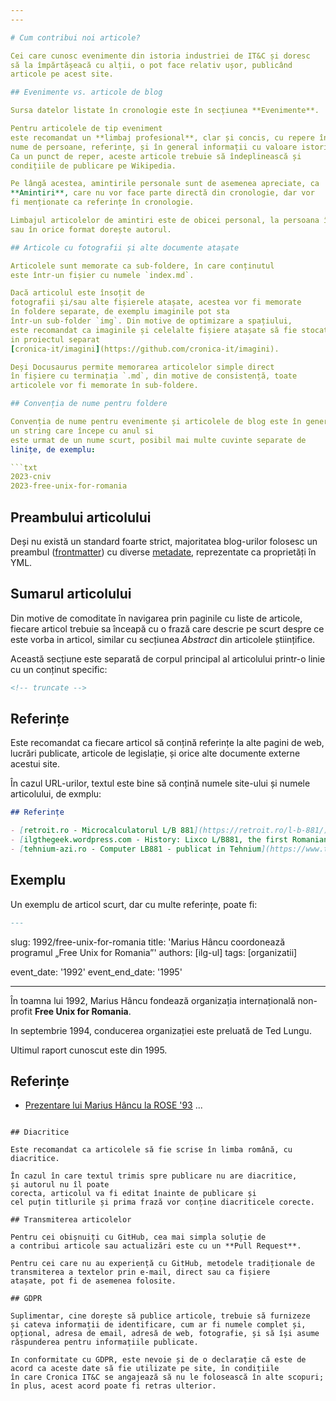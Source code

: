 ```yaml
---
---

# Cum contribui noi articole?

Cei care cunosc evenimente din istoria industriei de IT&C și doresc
să la împărtășeacă cu alții, o pot face relativ ușor, publicând
articole pe acest site.

## Evenimente vs. articole de blog

Sursa datelor listate în cronologie este în secțiunea **Evenimente**.

Pentru articolele de tip eveniment
este recomandat un **limbaj profesional**, clar și concis, cu repere în timp,
nume de persoane, referințe, și în general informații cu valoare istorică.
Ca un punct de reper, aceste articole trebuie să îndeplinească și
condițiile de publicare pe Wikipedia.

Pe lângă acestea, amintirile personale sunt de asemenea apreciate, ca
**Amintiri**, care nu vor face parte directă din cronologie, dar vor
fi menționate ca referințe în cronologie.

Limbajul articolelor de amintiri este de obicei personal, la persoana întâia
sau în orice format dorește autorul.

## Articole cu fotografii și alte documente atașate

Articolele sunt memorate ca sub-foldere, în care conținutul
este într-un fișier cu numele `index.md`.

Dacă articolul este însoțit de
fotografii și/sau alte fișierele atașate, acestea vor fi memorate
în foldere separate, de exemplu imaginile pot sta
într-un sub-folder `img`. Din motive de optimizare a spațiului,
este recomandat ca imaginile și celelalte fișiere atașate să fie stocate
in proiectul separat
[cronica-it/imagini](https://github.com/cronica-it/imagini).

Deși Docusaurus permite memorarea articolelor simple direct
în fișiere cu terminația `.md`, din motive de consistență, toate
articolele vor fi memorate în sub-foldere.

## Convenția de nume pentru foldere

Convenția de nume pentru evenimente și articolele de blog este în general
un string care începe cu anul si
este urmat de un nume scurt, posibil mai multe cuvinte separate de
linițe, de exemplu:

```txt
2023-cniv
2023-free-unix-for-romania
```

## Preambului articolului

Deși nu există un standard foarte strict, majoritatea blog-urilor
folosesc un preambul ([frontmatter](/docs/frontmatter)) cu diverse
[metadate](/docs/metadate), reprezentate ca proprietăți în YML.

## Sumarul articolului

Din motive de comoditate în navigarea prin paginile cu liste de articole,
fiecare articol trebuie sa înceapă cu o frază care descrie pe scurt
despre ce este vorba in articol, similar cu secțiunea _Abstract_ din
articolele științifice.

Această secțiune este separată de corpul principal al articolului
printr-o linie cu un conținut specific:

```html
<!-- truncate -->
```

## Referințe

Este recomandat ca fiecare articol să conțină referințe la alte pagini de web,
lucrări publicate, articole de legislație, și orice alte documente
externe acestui site.

În cazul URL-urilor, textul este bine să conțină numele site-ului și
numele articolului, de exmplu:

```md
## Referințe

- [retroit.ro - Microcalculatorul L/B 881](https://retroit.ro/l-b-881/)
- [ilgthegeek.wordpress.com - History: Lixco L/B881, the first Romanian commercial microcomputer](https://ilgthegeek.wordpress.com/2010/11/14/history-lixco-lb881/)
- [tehnium-azi.ro - Computer LB881 - publicat in Tehnium](https://www.tehnium-azi.ro/forums/topic/7187-computer-lb881-publicat-in-tehnium/)
```

## Exemplu

Un exemplu de articol scurt, dar cu multe referințe, poate fi:

```md title="1992-free-unix-for-romania/index.md"
---
```

slug: 1992/free-unix-for-romania
title: 'Marius Hâncu coordonează programul „Free Unix for Romania”'
authors: [ilg-ul]
tags: [organizatii]

event_date: '1992'
event_end_date: '1995'

---

În toamna lui 1992, Marius Hâncu fondează organizația internațională non-profit
**Free Unix for Romania**.

<!-- truncate -->

In septembrie 1994, conducerea organizației este preluată de Ted Lungu.

Ultimul raport cunoscut este din 1995.

## Referințe

- [Prezentare lui Marius Hâncu la ROSE '93](/amintiri/2023/mhancu-mesaj-free-unix-rose93/)
...
```

## Diacritice

Este recomandat ca articolele să fie scrise în limba română, cu diacritice.

În cazul în care textul trimis spre publicare nu are diacritice,
și autorul nu îl poate
corecta, articolul va fi editat înainte de publicare și
cel puțin titlurile și prima frază vor conține diacriticele corecte.

## Transmiterea articolelor

Pentru cei obișnuiți cu GitHub, cea mai simpla soluție de
a contribui articole sau actualizări este cu un **Pull Request**.

Pentru cei care nu au experiență cu GitHub, metodele tradiționale de
transmiterea a textelor prin e-mail, direct sau ca fișiere
atașate, pot fi de asemenea folosite.

## GDPR

Suplimentar, cine dorește să publice articole, trebuie să furnizeze
și cateva informații de identificare, cum ar fi numele complet și,
opțional, adresa de email, adresă de web, fotografie, și să își asume
răspunderea pentru informațiile publicate.

In conformitate cu GDPR, este nevoie și de o declarație că este de
acord ca aceste date să fie utilizate pe site, în condițiile
în care Cronica IT&C se angajează să nu le folosească în alte scopuri;
în plus, acest acord poate fi retras ulterior.
